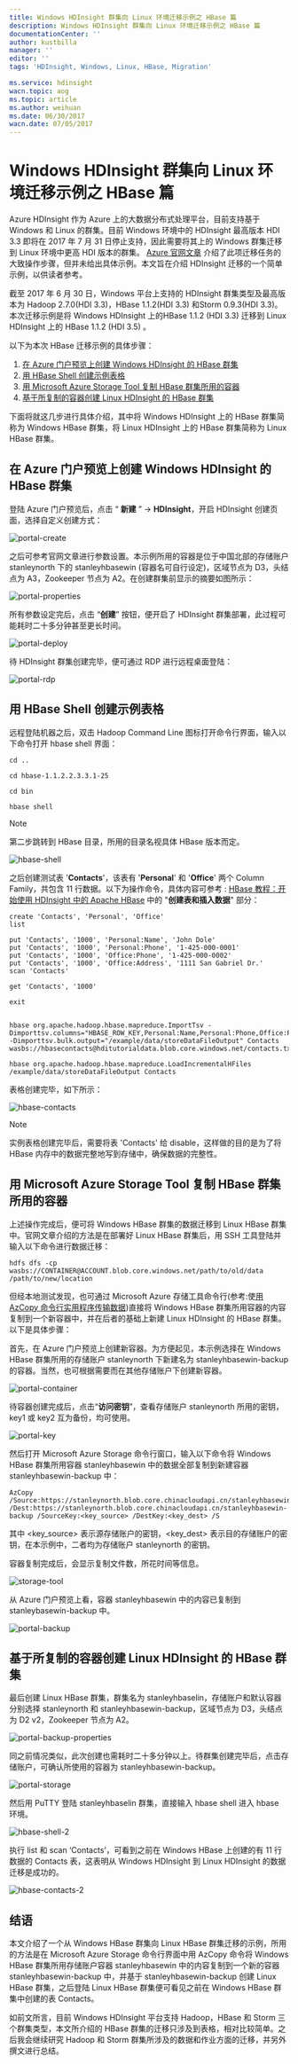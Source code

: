 ```yaml
---
title: Windows HDInsight 群集向 Linux 环境迁移示例之 HBase 篇
description: Windows HDInsight 群集向 Linux 环境迁移示例之 HBase 篇
documentationCenter: ''
author: kustbilla
manager: ''
editor: ''
tags: 'HDInsight, Windows, Linux, HBase, Migration'

ms.service: hdinsight
wacn.topic: aog
ms.topic: article
ms.author: weihuan
ms.date: 06/30/2017
wacn.date: 07/05/2017
---
```


# Windows HDInsight 群集向 Linux 环境迁移示例之 HBase 篇

Azure HDInsight 作为 Azure 上的大数据分布式处理平台，目前支持基于 Windows 和 Linux 的群集。目前 Windows 环境中的 HDInsight 最高版本 HDI 3.3 即将在 2017 年 7 月 31 日停止支持，因此需要将其上的 Windows 群集迁移到 Linux 环境中更高 HDI 版本的群集。 [Azure 官网文章](https://docs.azure.cn/zh-cn/hdinsight/hdinsight-hbase-tutorial-get-started-linux/) 介绍了此项迁移任务的大致操作步骤，但并未给出具体示例。本文旨在介绍 HDInsight 迁移的一个简单示例，以供读者参考。

截至 2017 年 6 月 30 日，Windows 平台上支持的 HDInsight 群集类型及最高版本为 Hadoop 2.7.0(HDI 3.3)，HBase 1.1.2(HDI 3.3) 和Storm 0.9.3(HDI 3.3)。本次迁移示例是将 Windows HDInsight 上的HBase 1.1.2 (HDI 3.3) 迁移到 Linux HDInsight 上的 HBase 1.1.2 (HDI 3.5) 。

以下为本次 HBase 迁移示例的具体步骤：

1. [在 Azure 门户预览上创建 Windows HDInsight 的 HBase 群集](#portal)
2. [用 HBase Shell 创建示例表格](#shell)
3. [用 Microsoft Azure Storage Tool 复制 HBase 群集所用的容器](#storge-tool)
4. [基于所复制的容器创建 Linux HDInsight 的 HBase 群集](#create)

下面将就这几步进行具体介绍，其中将 Windows HDInsight 上的 HBase 群集简称为 Windows HBase 群集，将 Linux HDInsight 上的 HBase 群集简称为 Linux HBase 群集。

## <a id="portal"></a>在 Azure 门户预览上创建 Windows HDInsight 的 HBase 群集

登陆 Azure 门户预览后，点击 “ **新建** ” → **HDInsight**，开启 HDInsight 创建页面，选择自定义创建方式：

![portal-create](./media/aog-hdinsight-howto-migrate-cluster-from-windows-to-linux-with-hbase/portal-create.png)

之后可参考官网文章进行参数设置。本示例所用的容器是位于中国北部的存储账户 stanleynorth 下的 stanleyhbasewin (容器名可自行设定)，区域节点为 D3，头结点为 A3，Zookeeper 节点为 A2。在创建群集前显示的摘要如图所示：

![portal-properties](./media/aog-hdinsight-howto-migrate-cluster-from-windows-to-linux-with-hbase/portal-properties.png)

所有参数设定完后，点击 “**创建**” 按钮，便开启了 HDInsight 群集部署，此过程可能耗时二十多分钟甚至更长时间。

![portal-deploy](./media/aog-hdinsight-howto-migrate-cluster-from-windows-to-linux-with-hbase/portal-deploy.png)

待 HDInsight 群集创建完毕，便可通过 RDP 进行远程桌面登陆：

![portal-rdp](./media/aog-hdinsight-howto-migrate-cluster-from-windows-to-linux-with-hbase/portal-rdp.png)

## <a id="shell"></a>用 HBase Shell 创建示例表格

远程登陆机器之后，双击 Hadoop Command Line 图标打开命令行界面，输入以下命令打开 hbase shell 界面：

    cd ..

    cd hbase-1.1.2.2.3.3.1-25

    cd bin

    hbase shell

> [!NOTE]
> 第二步跳转到 HBase 目录，所用的目录名视具体 HBase 版本而定。

![hbase-shell](./media/aog-hdinsight-howto-migrate-cluster-from-windows-to-linux-with-hbase/hbase-shell.png)

之后创建测试表 '**Contacts**'，该表有 '**Personal**' 和 '**Office**' 两个 Column Family，共包含 11 行数据。以下为操作命令，具体内容可参考 : [HBase 教程：开始使用 HDInsight 中的 Apache HBase](https://docs.azure.cn/zh-cn/hdinsight/hdinsight-hbase-tutorial-get-started-linux/) 中的 "**创建表和插入数据**" 部分：

    create 'Contacts', 'Personal', 'Office'
    list

    put 'Contacts', '1000', 'Personal:Name', 'John Dole'
    put 'Contacts', '1000', 'Personal:Phone', '1-425-000-0001'
    put 'Contacts', '1000', 'Office:Phone', '1-425-000-0002'
    put 'Contacts', '1000', 'Office:Address', '1111 San Gabriel Dr.'
    scan 'Contacts'

    get 'Contacts', '1000'

    exit


    hbase org.apache.hadoop.hbase.mapreduce.ImportTsv -Dimporttsv.columns="HBASE_ROW_KEY,Personal:Name,Personal:Phone,Office:Phone,Office:Address" -Dimporttsv.bulk.output="/example/data/storeDataFileOutput" Contacts wasbs://hbasecontacts@hditutorialdata.blob.core.windows.net/contacts.txt

    hbase org.apache.hadoop.hbase.mapreduce.LoadIncrementalHFiles /example/data/storeDataFileOutput Contacts

表格创建完毕，如下所示：

![hbase-contacts](./media/aog-hdinsight-howto-migrate-cluster-from-windows-to-linux-with-hbase/hbase-contacts.png)

> [!NOTE]
> 实例表格创建完毕后，需要将表 'Contacts' 给 disable，这样做的目的是为了将 HBase 内存中的数据完整地写到存储中，确保数据的完整性。

## <a id="storage-tool"></a>用 Microsoft Azure Storage Tool 复制 HBase 群集所用的容器

上述操作完成后，便可将 Windows HBase 群集的数据迁移到 Linux HBase 群集中。官网文章介绍的方法是在部署好 Linux HBase 群集后，用 SSH 工具登陆并输入以下命令进行数据迁移：

    hdfs dfs -cp wasbs://CONTAINER@ACCOUNT.blob.core.windows.net/path/to/old/data /path/to/new/location

但经本地测试发现，也可通过 Microsoft Azure 存储工具命令行(参考:使[用 AzCopy 命令行实用程序传输数据](https://docs.azure.cn/zh-cn/storage/storage-use-azcopy/))直接将 Windows HBase 群集所用容器的内容复制到一个新容器中，并在后者的基础上新建 Linux HDInsight 的 HBase 群集。以下是具体步骤：

首先，在 Azure 门户预览上创建新容器。为方便起见，本示例选择在 Windows HBase 群集所用的存储账户 stanleynorth 下新建名为 stanleyhbasewin-backup 的容器。当然，也可根据需要而在其他存储账户下创建新容器。

![portal-container](./media/aog-hdinsight-howto-migrate-cluster-from-windows-to-linux-with-hbase/portal-container.png)

待容器创建完成后，点击“**访问密钥**”，查看存储账户 stanleynorth 所用的密钥，key1 或 key2 互为备份，均可使用。

![portal-key](./media/aog-hdinsight-howto-migrate-cluster-from-windows-to-linux-with-hbase/portal-key.png)

然后打开 Microsoft Azure Storage 命令行窗口，输入以下命令将 Windows HBase 群集所用容器 stanleyhbasewin 中的数据全部复制到新建容器 stanleyhbasewin-backup 中：

    AzCopy /Source:https://stanleynorth.blob.core.chinacloudapi.cn/stanleyhbasewin /Dest:https://stanleynorth.blob.core.chinacloudapi.cn/stanleyhbasewin-backup /SourceKey:<key_source> /DestKey:<key_dest> /S

其中 <key_source> 表示源存储账户的密钥，<key_dest> 表示目的存储账户的密钥，在本示例中，二者均为存储账户 stanleynorth 的密钥。

容器复制完成后，会显示复制文件数，所花时间等信息。

![storage-tool](./media/aog-hdinsight-howto-migrate-cluster-from-windows-to-linux-with-hbase/storage-tool.png)

从 Azure 门户预览上看，容器 stanleyhbasewin 中的内容已复制到 stanleybasewin-backup 中。

![portal-backup](./media/aog-hdinsight-howto-migrate-cluster-from-windows-to-linux-with-hbase/portal-backup.png)

## <a id="create"></a>基于所复制的容器创建 Linux HDInsight 的 HBase 群集

最后创建 Linux HBase 群集，群集名为 stanleyhbaselin，存储账户和默认容器分别选择 stanleynorth 和 stanleyhbasewin-backup，区域节点为 D3，头结点为 D2 v2，Zookeeper 节点为 A2。

![portal-backup-properties](./media/aog-hdinsight-howto-migrate-cluster-from-windows-to-linux-with-hbase/portal-backup-properties.png)

同之前情况类似，此次创建也需耗时二十多分钟以上。待群集创建完毕后，点击存储账户，可确认所使用的容器为 stanleyhbasewin-backup。

![portal-storage](./media/aog-hdinsight-howto-migrate-cluster-from-windows-to-linux-with-hbase/portal-storage.png)

然后用 PuTTY 登陆 stanleyhbaselin 群集，直接输入 hbase shell 进入 hbase 环境。

![hbase-shell-2](./media/aog-hdinsight-howto-migrate-cluster-from-windows-to-linux-with-hbase/hbase-shell-2.png)

执行 list 和 scan ‘Contacts’，可看到之前在 Windows HBase 上创建的有 11 行数据的 Contacts 表，这表明从 Windows HDInsight 到 Linux HDInsight 的数据迁移是成功的。

![hbase-contacts-2](./media/aog-hdinsight-howto-migrate-cluster-from-windows-to-linux-with-hbase/hbase-contacts-2.png)

## 结语

本文介绍了一个从 Windows HBase 群集向 Linux HBase 群集迁移的示例，所用的方法是在 Microsoft Azure Storage 命令行界面中用 AzCopy 命令将 Windows HBase 群集所用存储账户容器 stanleyhbasewin 中的内容复制到一个新的容器 stanleyhbasewin-backup 中，并基于 stanleyhbasewin-backup 创建 Linux HBase 群集，之后登陆 Linux HBase 群集便可看见之前在 Windows HBase 群集中创建的表 Contacts。

如前文所言，目前 Windows HDInsight 平台支持 Hadoop，HBase 和 Storm 三个群集类型，本文所介绍的 HBase 群集的迁移只涉及到表格，相对比较简单。之后我会继续研究 Hadoop 和 Storm 群集所涉及的数据和作业方面的迁移，并另外撰文进行总结。
